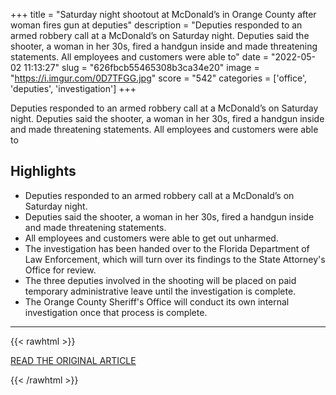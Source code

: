 +++
title = "Saturday night shootout at McDonald’s in Orange County after woman fires gun at deputies"
description = "Deputies responded to an armed robbery call at a McDonald’s on Saturday night. Deputies said the shooter, a woman in her 30s, fired a handgun inside and made threatening statements. All employees and customers were able to"
date = "2022-05-02 11:13:27"
slug = "626fbcb55465308b3ca34e20"
image = "https://i.imgur.com/0D7TFGG.jpg"
score = "542"
categories = ['office', 'deputies', 'investigation']
+++

Deputies responded to an armed robbery call at a McDonald’s on Saturday night. Deputies said the shooter, a woman in her 30s, fired a handgun inside and made threatening statements. All employees and customers were able to

## Highlights

- Deputies responded to an armed robbery call at a McDonald’s on Saturday night.
- Deputies said the shooter, a woman in her 30s, fired a handgun inside and made threatening statements.
- All employees and customers were able to get out unharmed.
- The investigation has been handed over to the Florida Department of Law Enforcement, which will turn over its findings to the State Attorney's Office for review.
- The three deputies involved in the shooting will be placed on paid temporary administrative leave until the investigation is complete.
- The Orange County Sheriff's Office will conduct its own internal investigation once that process is complete.

---

{{< rawhtml >}}
  <p class="article-category">
    <a target="_blank" href="https://www.wftv.com/news/local/orange-county/saturday-night-shootout-mcdonalds-orange-county-after-woman-fires-gun-deputies/TBSMHE6XLVC5PKINW2DT7RDH4M/">READ THE ORIGINAL ARTICLE</a>
  </p>
{{< /rawhtml >}}

